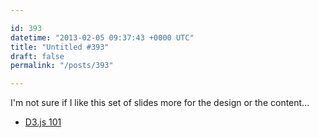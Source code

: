 ```yaml
---

id: 393
datetime: "2013-02-05 09:37:43 +0000 UTC"
title: "Untitled #393"
draft: false
permalink: "/posts/393"

---
```


I'm not sure if I like this set of slides more for the design or the content... 

 
 * [D3.js 101](http://scottcheng.github.com/d3js-101/#/title)


